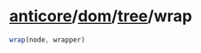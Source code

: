 # [anticore](../../../#reference)/[dom](../../#reference)/[tree](../#reference)/<a name="reference">wrap</a>

```js
wrap(node, wrapper)
```